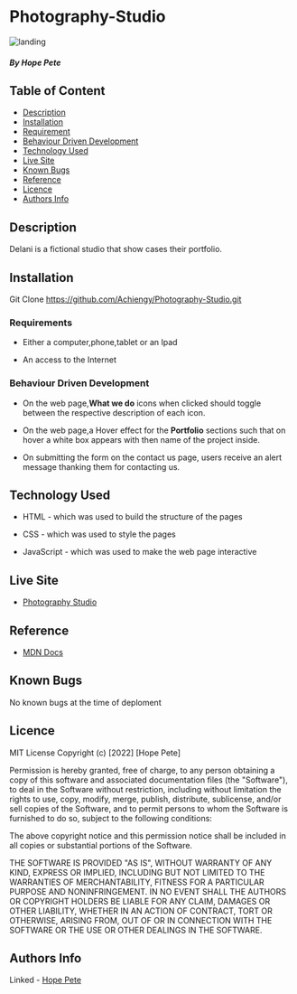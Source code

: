 # Photography-Studio
 
![landing](https://github.com/Achiengy/Photography-Studio/blob/master/assets/%20Delani%20Studio.jpg)



##### By Hope Pete 

## Table of Content

+ [Description](#description)
+ [Installation](#Installation)
+ [Requirement](#Requirement)
+ [Behaviour Driven Development](#Behaviour-Driven-Development)
+ [Technology Used](#technology-used)
+ [Live Site](#Live-site)
+ [Known Bugs](#known-bugs)
+ [Reference](#reference)
+ [Licence](#licence)
+ [Authors Info](#author-Info)

## Description
<p>Delani is a fictional studio that show cases their portfolio.</p>

## Installation
Git Clone https://github.com/Achiengy/Photography-Studio.git

### Requirements

* Either a computer,phone,tablet or an Ipad

* An access to the Internet

### Behaviour Driven Development
* On the web page,**What we do**  icons when clicked should toggle between the respective description of each icon. 

*  On the web page,a Hover effect for the **Portfolio** sections such that on hover a white box appears with then name of the project inside.

* On submitting the form on the contact us page, users receive an alert message thanking them for contacting us.


## Technology Used
* HTML - which was used to build the structure of the pages

* CSS - which was used to style the pages

* JavaScript - which was used to make the web page interactive

## Live Site
* <a href="https://achiengy.github.io/Photography-Studio/">Photography Studio</a>

## Reference
* <a href="https://developer.mozilla.org/en-US/">MDN Docs</a>

## Known Bugs
No known bugs at the time of deploment

## Licence
MIT License
Copyright (c) [2022] [Hope Pete]

Permission is hereby granted, free of charge, to any person obtaining a copy
of this software and associated documentation files (the "Software"), to deal
in the Software without restriction, including without limitation the rights
to use, copy, modify, merge, publish, distribute, sublicense, and/or sell
copies of the Software, and to permit persons to whom the Software is
furnished to do so, subject to the following conditions:

The above copyright notice and this permission notice shall be included in all
copies or substantial portions of the Software.

THE SOFTWARE IS PROVIDED "AS IS", WITHOUT WARRANTY OF ANY KIND, EXPRESS OR
IMPLIED, INCLUDING BUT NOT LIMITED TO THE WARRANTIES OF MERCHANTABILITY,
FITNESS FOR A PARTICULAR PURPOSE AND NONINFRINGEMENT. IN NO EVENT SHALL THE
AUTHORS OR COPYRIGHT HOLDERS BE LIABLE FOR ANY CLAIM, DAMAGES OR OTHER
LIABILITY, WHETHER IN AN ACTION OF CONTRACT, TORT OR OTHERWISE, ARISING FROM,
OUT OF OR IN CONNECTION WITH THE SOFTWARE OR THE USE OR OTHER DEALINGS IN THE
SOFTWARE.


## Authors Info

Linked - [Hope Pete](https://www.linkedin.com/public-profile/settings?trk=d_flagship3_profile_self_view_public_profile&lipi=urn%3Ali%3Apage%3Ad_flagship3_profile_self_edit_contact_info%3Bm11EDIJVSQu29ovQ2888fA%3D%3D)

